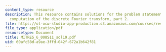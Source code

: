 ```yaml
---
content_type: resource
description: This resource contains solutions for the problem statements related to
  computation of the discrete Fourier transform, part 2.
file: https://ol-ocw-studio-app-production.s3.amazonaws.com/courses/res-6-008-digital-signal-processing-spring-2011/60afc58da9ae3ffd042f672a1b642f81_MITRES_6_008S11_sol19.pdf
file_type: application/pdf
resourcetype: Document
title: MITRES_6_008S11_sol19.pdf
uid: 60afc58d-a9ae-3ffd-042f-672a1b642f81
---
```

